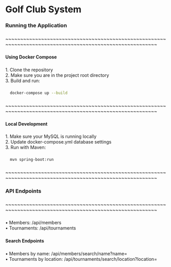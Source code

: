 <h1 align="left">Golf Club System</h1>

###

<h3 align="left">Running the Application</h3>

###

<p align="left">~~~~~~~~~~~~~~~~~~~~~~~~~~~~~~~~~~~~~~~~~~~~~~~~~~~~~~~~~~~~~~~~~~~~~~~~~~~~~~~~~~~~~~~~~~~~~~~~~~~~~~~~~</p>

###

<h4 align="left">Using Docker Compose</h4>

###

<p align="left">1. Clone the repository<br>2. Make sure you are in the project root directory<br>3. Build and run:</p>

###

 ```bash
   docker-compose up --build
   ```

###

<p align="left">~~~~~~~~~~~~~~~~~~~~~~~~~~~~~~~~~~~~~~~~~~~~~~~~~~~~~~~~~~~~~~~~~~~~~~~~~~~~~~~~~~~~~~~~~~~~~~~~~~~~~~~~~</p>

###

<h4 align="left">Local Development</h4>

###

<p align="left">1. Make sure your MySQL is running locally<br>2. Update docker-compose.yml database settings<br>3. Run with Maven:</p>

###

 ```bash
   mvn spring-boot:run
   ```

###

<p align="left">~~~~~~~~~~~~~~~~~~~~~~~~~~~~~~~~~~~~~~~~~~~~~~~~~~~~~~~~~~~~~~~~~~~~~~~~~~~~~~~~~~~~~~~~~~~~~~~~~~~~~~~~~</p>

###

<h3 align="left">API Endpoints</h3>

###

<p align="left">~~~~~~~~~~~~~~~~~~~~~~~~~~~~~~~~~~~~~~~~~~~~~~~~~~~~~~~~~~~~~~~~~~~~~~~~~~~~~~~~~~~~~~~~~~~~~~~~~~~~~~~~~</p>

###

<p align="left">• Members: /api/members<br>• Tournaments: /api/tournaments</p>

###

<h4 align="left">Search Endpoints</h4>

###

<p align="left">• Members by name: /api/members/search/name?name=<br>• Tournaments by location: /api/tournaments/search/location?location=</p>

###
